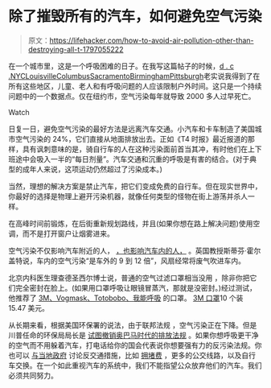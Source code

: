 # 除了摧毁所有的汽车，如何避免空气污染

> 原文：<https://lifehacker.com/how-to-avoid-air-pollution-other-than-destroying-all-t-1797055222>

在一个城市里，这是一个呼吸困难的日子。在我写这篇帖子的时候，[d . c .](https://patch.com/district-columbia/washingtondc/dangerous-heat-air-quality-alert-issued-dc-northern-virginia)[NYC](http://www.accuweather.com/en/us/new-york-ny/10007/weather-warnings-1756209/349727)[Louisville](http://www.wdrb.com/story/35912883/air-quality-alert-declared-for-wednesday-in-louisville-and-part-of-southern-indiana)[Columbus](http://abc6onyourside.com/news/local/air-quality-alert-for-wednesday-july-19th)[Sacramento](https://airnow.gov/index.cfm?action=airnow.local_state&stateid=5&mapcenter=0&tabs=0)[Birmingham](http://www.al.com/news/birmingham/index.ssf/2017/07/code_orange_air_quality_alert_1.html)[Pittsburgh](http://www.wpxi.com/news/top-stories/code-orange-air-quality-alert-issued-for-western-pennsylvania/564839875)老实说我得到了在所有这些地区，儿童、老人和有呼吸问题的人应该限制户外时间。这只是一个持续问题中的一个数据点。仅在纽约市，空气污染每年就导致 2000 多人过早死亡。

Watch

日复一日，避免空气污染的最好方法是远离汽车交通。小汽车和卡车制造了美国城市空气污染的 24%，它们直接从地面排放出去。正如《T4 时报》最近报道的那样，具有讽刺意味的是，骑自行车的人在这种污染面前首当其冲，有时他们在上下班途中会吸入一半的“每日剂量”。汽车交通和沉重的呼吸是有害的结合。(对于典型的成年人来说，这项运动仍然超过了污染成本。)

当然，理想的解决方案是禁止汽车，把它们变成免费的自行车。但在现实世界中，你最好的选择是物理上避开污染机器，就像任何类型的怪物在街上游荡并杀人一样。

在高峰时间前锻炼，在后街重新规划路线，并且(如果你想在路上解决问题)使用空调，而不是打开窗户让烟雾进来。

空气污染不仅影响汽车附近的人， [，也影响汽车内的人，](https://www.theguardian.com/environment/2017/jun/12/children-risk-air-pollution-cars-former-uk-chief-scientist-warns) 。英国教授斯蒂芬·霍尔盖特说，车内的空气污染“是车外的 9 到 12 倍”，风扇经常将废气吹进车内。

北京内科医生理查德圣西尔博士说，普通的空气过滤口罩相当没用 ，除非你把它们完全密封在脸上。(如果用口罩呼吸让眼镜冒蒸汽，那就是没密封。)经过测试，他推荐了 [3M、Vogmask、Totobobo、我能呼吸](http://www.myhealthbeijing.com/china-public-health/air-pollution-masks-a-review-of-the-best/) 的口罩。 [3M 口罩](https://smile.amazon.com/3M-8511PB1-Particulate-Respirator-10-Pack/dp/B0002YKBV2/?asc_campaign=InlineText&asc_refurl=https://lifehacker.com/how-to-avoid-air-pollution-other-than-destroying-all-t-1797055222&asc_source=&tag=kinjalifehackerlink-20)10 个装 15.47 美元。

从长期来看，根据美国环保署的说法，由于联邦法规 ，空气污染正在下降。但是川普任命的环保局局长是 [试图撤销奥巴马时代的排放法规](https://www.nytimes.com/2017/07/01/us/politics/trump-epa-chief-pruitt-regulations-climate-change.html) 。如果你想呼吸更干净的空气而不用躲着汽车，打电话给你的国会代表说你想要强有力的反污染法规。你也可以 [与当地政府](https://lifehacker.com/how-can-i-get-my-local-government-to-pay-attention-to-m-5981392) 讨论反交通措施，比如 [拥堵费](https://ny.curbed.com/2017/6/5/15740726/nyc-congestion-pricing-move-new-york-mayor-de-blasio) ，更多的公交线路，以及自行车交换。在一个如此重视汽车的系统中，我们不能指望公众放弃他们的汽车。我们必须共同努力。